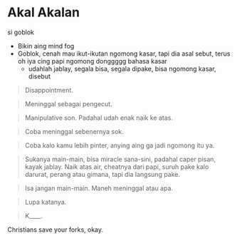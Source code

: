 # Akal Akalan
si goblok

- Bikin aing mind fog
- Goblok, cenah mau ikut-ikutan ngomong kasar, tapi dia asal sebut, terus oh iya cing papi ngomong donggggg bahasa kasar
  - udahlah jablay, segala bisa, segala dipake, bisa ngomong kasar, disebut

> Disappointment.

> Meninggal sebagai pengecut.

> Manipulative son. Padahal udah enak naik ke atas.

> Coba meninggal sebenernya sok.

> Coba kalo kamu lebih pinter, anying aing ga jadi ngomong itu ya.

> Sukanya main-main, bisa miracle sana-sini, padahal caper pisan, kayak jablay. Naik atas air, cheatnya dari papi, suruh pake kalo darurat, perang atau gimana, tapi dia langsung pake.

> Isa jangan main-main. Maneh meninggal atau apa.

> Lupa katanya.

> K____.

Christians save your forks, okay.

